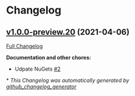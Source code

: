 # Changelog

## [v1.0.0-preview.20](https://github.com/nanoframework/nanoFramework.System.Net.WebSockets/tree/v1.0.0-preview.20) (2021-04-06)

[Full Changelog](https://github.com/nanoframework/nanoFramework.System.Net.WebSockets/compare/7b0814ff45a2c381c0c23964b0c702916529ab5f...v1.0.0-preview.20)

**Documentation and other chores:**

- Udpate NuGets [\#2](https://github.com/nanoframework/nanoframework.System.Net.WebSockets/pull/2)



\* *This Changelog was automatically generated by [github_changelog_generator](https://github.com/github-changelog-generator/github-changelog-generator)*
